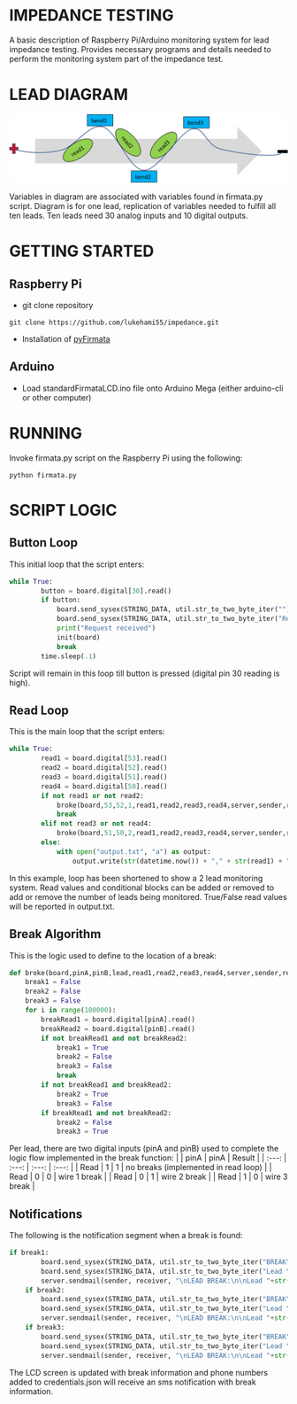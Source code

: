 # IMPEDANCE TESTING
A basic description of Raspberry Pi/Arduino monitoring system for lead impedance testing. Provides necessary programs and details needed to perform the monitoring system part of the impedance test.

# LEAD DIAGRAM
![Flow](https://github.com/lukehami55/impedance/blob/main/leadFlow.png?raw=true)

Variables in diagram are associated with variables found in firmata.py script. Diagram is for one lead, replication of variables needed to fulfill all ten leads. Ten leads need 30 analog inputs and 10 digital outputs.

# GETTING STARTED
## Raspberry Pi
- git clone repository
```
git clone https://github.com/lukehami55/impedance.git
```
- Installation of [pyFirmata](https://pypi.org/project/pyFirmata/)

## Arduino
- Load standardFirmataLCD.ino file onto Arduino Mega (either arduino-cli or other computer)

# RUNNING
Invoke firmata.py script on the Raspberry Pi using the following:
```
python firmata.py
```
# SCRIPT LOGIC
## Button Loop
This initial loop that the script enters:

``` python
while True:
        button = board.digital[30].read()
        if button:
            board.send_sysex(STRING_DATA, util.str_to_two_byte_iter(""))
            board.send_sysex(STRING_DATA, util.str_to_two_byte_iter("Request Received"))
            print("Request received")
            init(board)
            break
        time.sleep(.1)
```
Script will remain in this loop till button is pressed (digital pin 30 reading is high).

## Read Loop
This is the main loop that the script enters:
``` python
while True:
        read1 = board.digital[53].read()
        read2 = board.digital[52].read()
        read3 = board.digital[51].read()
        read4 = board.digital[50].read()
        if not read1 or not read2:
            broke(board,53,52,1,read1,read2,read3,read4,server,sender,receiver)
            break
        elif not read3 or not read4:
            broke(board,51,50,2,read1,read2,read3,read4,server,sender,receiver)
        else:
            with open("output.txt", "a") as output:
                output.write(str(datetime.now()) + "," + str(read1) + "," + str(read2) + "," + str(read3) + "," + str(read4) + "\n")
```
In this example, loop has been shortened to show a 2 lead monitoring system. Read values and conditional blocks can be added or removed to add or remove the number of leads being monitored. True/False read values will be reported in output.txt.

## Break Algorithm
This is the logic used to define to the location of a break:
``` python
def broke(board,pinA,pinB,lead,read1,read2,read3,read4,server,sender,receiver):
    break1 = False
    break2 = False
    break3 = False
    for i in range(100000):
        breakRead1 = board.digital[pinA].read()
        breakRead2 = board.digital[pinB].read()
        if not breakRead1 and not breakRead2:
            break1 = True
            break2 = False
            break3 = False
            break
        if not breakRead1 and breakRead2:
            break2 = True
            break3 = False
        if breakRead1 and not breakRead2:
            break2 = False
            break3 = True
```
Per lead, there are two digital inputs (pinA and pinB) used to complete the logic flow implemented in the break function:
|  | pinA    | pinA    | Result |
| :---:   | :---: | :---: | :---: |
| Read | 1   | 1   | no breaks (implemented in read loop) |
| Read | 0   | 0   | wire 1 break |
| Read | 0   | 1   | wire 2 break |
| Read | 1   | 0   | wire 3 break |

## Notifications
The following is the notification segment when a break is found:
``` python
if break1:
        board.send_sysex(STRING_DATA, util.str_to_two_byte_iter("BREAK"))
        board.send_sysex(STRING_DATA, util.str_to_two_byte_iter("Lead "+str(lead)+" Wire 1"))
        server.sendmail(sender, receiver, "\nLEAD BREAK:\n\nLead "+str(lead)+"\nWire 1")
    if break2:
        board.send_sysex(STRING_DATA, util.str_to_two_byte_iter("BREAK"))
        board.send_sysex(STRING_DATA, util.str_to_two_byte_iter("Lead "+str(lead)+" Wire 2"))
        server.sendmail(sender, receiver, "\nLEAD BREAK:\n\nLead "+str(lead)+"\nWire 2")
    if break3:
        board.send_sysex(STRING_DATA, util.str_to_two_byte_iter("BREAK"))
        board.send_sysex(STRING_DATA, util.str_to_two_byte_iter("Lead "+str(lead)+" Wire 3"))
        server.sendmail(sender, receiver, "\nLEAD BREAK:\n\nLead "+str(lead)+"\nWire 3")
```
The LCD screen is updated with break information and phone numbers added to credentials.json will receive an sms notification with break information.
